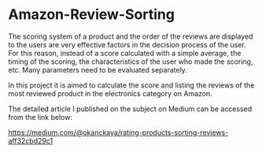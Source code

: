 # Amazon-Review-Sorting

The scoring system of a product and the order of the reviews are displayed to the users are very effective factors in the decision process of the user. For this reason, instead of a score calculated with a simple average, the timing of the scoring, the characteristics of the user who made the scoring, etc. Many parameters need to be evaluated separately.

In this project it is aimed to calculate the score and listing the reviews of the most reviewed product in the electronics category on Amazon.

The detailed article I published on the subject on Medium can be accessed from the link below:

https://medium.com/@okanckaya/rating-products-sorting-reviews-aff32cbd29c1
